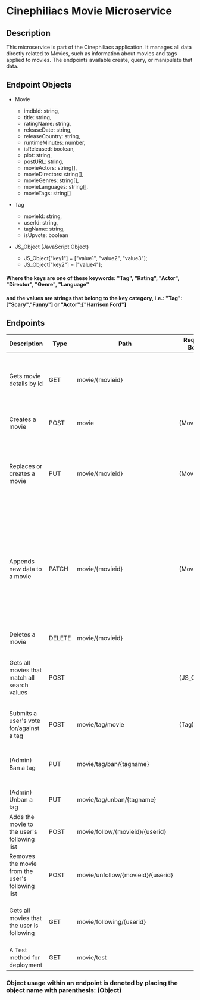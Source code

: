 # Cinephiliacs Movie Microservice

## Description
This microservice is part of the Cinephiliacs application. It manages all data directly related to Movies, such as information about movies and tags applied to movies. The endpoints available create, query, or manipulate that data.

## Endpoint Objects
* Movie
  * imdbId: string,
  * title: string,
  * ratingName: string,
  * releaseDate: string,
  * releaseCountry: string,
  * runtimeMinutes: number,
  * isReleased: boolean,
  * plot: string,
  * postURL: string,
  * movieActors: string[],
  * movieDirectors: string[],
  * movieGenres: string[],
  * movieLanguages: string[],
  * movieTags: string[]

* Tag
  * movieId: string,
  * userId: string,
  * tagName: string,
  * isUpvote: boolean

* JS_Object (JavaScript Object)
  * JS_Object["key1"] = ["value1", "value2", "value3"];
  * JS_Object["key2"] = ["value4"];
#### Where the keys are one of these keywords: "Tag", "Rating", "Actor", "Director", "Genre", "Language"
#### and the values are strings that belong to the key category, i.e.: "Tag":["Scary","Funny"] or "Actor":["Harrison Ford"]

## Endpoints
| Description                                      | Type   | Path                              | Request Body | Returned | Comments                                                                                                                                         |
|--------------------------------------------------|--------|-----------------------------------|--------------|----------|--------------------------------------------------------------------------------------------------------------------------------------------------|
| Gets movie details by id                         | GET    | movie/{movieid}                   |              | (Movie)  | If the movie does not exist, returns the data from the public movie API.                                                                         |
| Creates a movie                                  | POST   | movie                             | (Movie)      |          | Fails if the movie already exists.                                                                                                               |
| Replaces or creates a movie                      | PUT    | movie/{movieid}                   | (Movie)      |          | All movie properties are overwritten to match the provided Movie object.                                                                         |
| Appends new data to a movie                      | PATCH  | movie/{movieid}                   | (Movie)      |          | Only the provided properties are updated, missing properties remain unchanged. If movie does not exist, uses data from public movie API as base. |
| Deletes a movie                                  | DELETE | movie/{movieid}                   |              |          |                                                                                                                                                  |
| Gets all movies that match all search values     | POST   |                                   | (JS_Object)  | string[] | Returns an array of movieId strings. Does not search the public movie API.                                                                       |
| Submits a user's vote for/against a tag          | POST   | movie/tag/movie                   | (Tag)        |          |                                                                                                                                                  |
| (Admin) Ban a tag                                | PUT    | movie/tag/ban/{tagname}           |              |          | Banned tags are not returned with movie details                                                                                                  |
| (Admin) Unban a tag                              | PUT    | movie/tag/unban/{tagname}         |              |          |                                                                                                                                                  |
| Adds the movie to the user's following list      | POST   | movie/follow/{movieid}/{userid}   |              |          |                                                                                                                                                  |
| Removes the movie from the user's following list | POST   | movie/unfollow/{movieid}/{userid} |              |          |                                                                                                                                                  |
| Gets all movies that the user is following       | GET    | movie/following/{userid}          |              |          | Returns a list containing the movieid of each movie.                                                                                             |
| A Test method for deployment                     | GET    | movie/test                        |              |          |                                                                                                                                                  |
### Object usage within an endpoint is denoted by placing the object name with parenthesis: (Object)